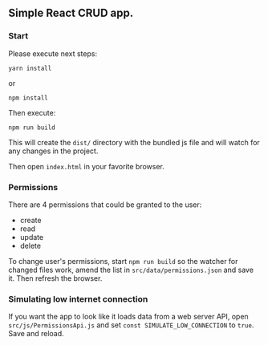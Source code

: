 ## Simple React CRUD app.

### Start

Please execute next steps:

```
yarn install
```
or
```
npm install
```

Then execute:

```
npm run build
```

This will create the `dist/` directory with the bundled js file and will watch for any changes in the project.

Then open `index.html` in your favorite browser.

### Permissions

There are 4 permissions that could be granted to the user:

* create
* read
* update
* delete

To change user's permissions, start `npm run build` so the watcher for changed files work, amend the list in `src/data/permissions.json` and save it. Then refresh the browser.

### Simulating low internet connection

If you want the app to look like it loads data from a web server API, open `src/js/PermissionsApi.js` and set `const SIMULATE_LOW_CONNECTION` to `true`. Save and reload.